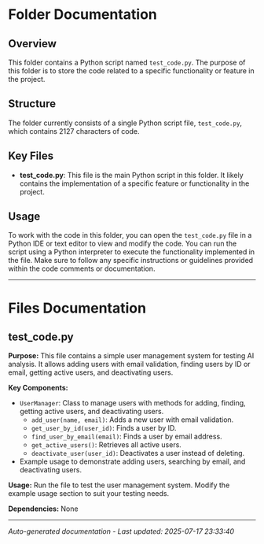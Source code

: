# Folder Documentation

## Overview
This folder contains a Python script named `test_code.py`. The purpose of this folder is to store the code related to a specific functionality or feature in the project.

## Structure
The folder currently consists of a single Python script file, `test_code.py`, which contains 2127 characters of code.

## Key Files
- **test_code.py**: This file is the main Python script in this folder. It likely contains the implementation of a specific feature or functionality in the project.

## Usage
To work with the code in this folder, you can open the `test_code.py` file in a Python IDE or text editor to view and modify the code. You can run the script using a Python interpreter to execute the functionality implemented in the file. Make sure to follow any specific instructions or guidelines provided within the code comments or documentation.

---

# Files Documentation

## test_code.py

**Purpose:** This file contains a simple user management system for testing AI analysis. It allows adding users with email validation, finding users by ID or email, getting active users, and deactivating users.

**Key Components:**
- `UserManager`: Class to manage users with methods for adding, finding, getting active users, and deactivating users.
  - `add_user(name, email)`: Adds a new user with email validation.
  - `get_user_by_id(user_id)`: Finds a user by ID.
  - `find_user_by_email(email)`: Finds a user by email address.
  - `get_active_users()`: Retrieves all active users.
  - `deactivate_user(user_id)`: Deactivates a user instead of deleting.
- Example usage to demonstrate adding users, searching by email, and deactivating users.

**Usage:** Run the file to test the user management system. Modify the example usage section to suit your testing needs.

**Dependencies:** None

---
*Auto-generated documentation - Last updated: 2025-07-17 23:33:40*
